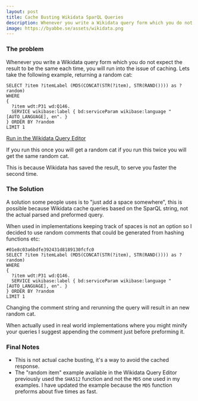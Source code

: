 ```yaml
---
layout: post
title: Cache Busting Wikidata SparQL Queries
description: Whenever you write a Wikidata query form which you do not expect the result to be the same each time, you will run into the issue of caching.
image: https://byabbe.se/assets/wikidata.png
---
```

### The problem

Whenever you write a Wikidata query form which you do not expect the result to be the same each time, you will run into the issue of caching. Lets take the following example, returning a random cat\:

```
SELECT ?item ?itemLabel (MD5(CONCAT(STR(?item), STR(RAND()))) as ?random)
WHERE 
{
  ?item wdt:P31 wd:Q146.
  SERVICE wikibase:label { bd:serviceParam wikibase:language "[AUTO_LANGUAGE], en". }
} ORDER BY ?random 
LIMIT 1
```
[Run in the Wikidata Query Editor](http://tinyurl.com/yd4cpfrn)

If you run this once you will get a random cat if you run this twice you will get the same random cat. 

This is because Wikidata has saved the result, to serve you faster the second time.

### The Solution

A solution some people uses is to "just add a space somewhere", this is possible because Wikidata cache queries based on the SparQL string, not the actual parsed and preformed query.

When used in implementations keeping track of spaces is not an option so I decided to use random comments that could be generated from hashing functions etc\:

```
#01e8c03a6bdfe392431d8189130fcfc0
SELECT ?item ?itemLabel (MD5(CONCAT(STR(?item), STR(RAND()))) as ?random)
WHERE 
{
  ?item wdt:P31 wd:Q146.
  SERVICE wikibase:label { bd:serviceParam wikibase:language "[AUTO_LANGUAGE], en". }
} ORDER BY ?random 
LIMIT 1
```

Changing the comment string and rerunning the query will result in an new random cat.

When actually used in real world implementations where you might minify your queries I suggest appending the comment just before preforming it.

### Final Notes

 - This is not actual cache busting, it's a way to avoid the cached response.
 - The "random item" example available in the Wikidata Query Editor previously used the `SHA512` function and not the `MD5` one used in my examples. I have updated the example because the `MD5` function preforms about five times as fast.

